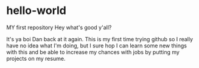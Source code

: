 # hello-world
MY first repository
Hey what's good y'all?

It's ya boi Dan back at it again. This is my first time trying github so I really have no idea what I'm doing, but I sure hop I can learn some new things with this and be able to increase my chances with jobs by putting my projects on my resume.
